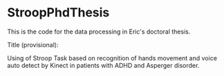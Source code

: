# StroopPhdThesis
This is the code for the data processing in Eric's doctoral thesis. 

Title (provisional): 

Using of  Stroop Task based on recognition of hands movement and voice auto detect by Kinect in patients with ADHD and Asperger disorder.



